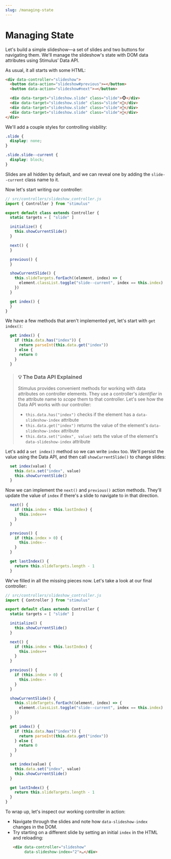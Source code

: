 ```yaml
---
slug: /managing-state
---
```


# Managing State

Let's build a simple slideshow—a set of slides and two buttons for navigating them. We'll manage the slideshow's state with DOM data attributes using Stimulus’ Data API.

As usual, it all starts with some HTML:

```html
<div data-controller="slideshow">
  <button data-action="slideshow#previous">←</button>
  <button data-action="slideshow#next">→</button>

  <div data-target="slideshow.slide" class="slide">🐵</div>
  <div data-target="slideshow.slide" class="slide">🙈</div>
  <div data-target="slideshow.slide" class="slide">🙉</div>
  <div data-target="slideshow.slide" class="slide">🙊</div>
</div>
```

We'll add a couple styles for controlling visbility:

```css
.slide {
  display: none;
}

.slide.slide--current {
  display: block;
}
```

Slides are all hidden by default, and we can reveal one by adding the `slide--current` class name to it.

Now let's start writing our controller:

```js
// src/controllers/slideshow_controller.js
import { Controller } from "stimulus"

export default class extends Controller {
  static targets = [ "slide" ]

  initialize() {
    this.showCurrentSlide()
  }

  next() {
  }

  previous() {
  }

  showCurrentSlide() {
    this.slideTargets.forEach((element, index) => {
      element.classList.toggle("slide--current", index == this.index)
    })
  }

  get index() {
  }
}
```

We have a few methods that aren't implemented yet, let's start with `get index()`:

```js
  get index() {
    if (this.data.has("index")) {
      return parseInt(this.data.get("index"))
    } else {
      return 0
    }
  }
```

> ### 💡 The Data API Explained
>
> Stimulus provides convenient methods for working with data attributes on controller elements. They use a controller's _identifier_ in the attribute name to _scope_ them to that controller. Let's see how the Data API works with our controller:
> * `this.data.has("index")` checks if the element has a `data-slideshow-index` attribute
> * `this.data.get("index")` returns the value of the element's `data-slideshow-index` attribute
> * `this.data.set("index", value)` sets the value of the element's `data-slideshow-index` attribute

Let's add a `set index()` method so we can write `index` too. We'll persist the value using the Data API, and then call `showCurrentSlide()` to change slides:

```js
  set index(value) {
    this.data.set("index", value)
    this.showCurrentSlide()
  }
```

Now we can implement the `next()` and `previous()` action methods. They'll update the value of `index` if there's a slide to navigate to in that direction.

```js
  next() {
    if (this.index < this.lastIndex) {
      this.index++
    }
  }

  previous() {
    if (this.index > 0) {
      this.index--
    }
  }

  get lastIndex() {
    return this.slideTargets.length - 1
  }
```

We've filled in all the missing pieces now. Let's take a look at our final controller:

```js
// src/controllers/slideshow_controller.js
import { Controller } from "stimulus"

export default class extends Controller {
  static targets = [ "slide" ]

  initialize() {
    this.showCurrentSlide()
  }

  next() {
    if (this.index < this.lastIndex) {
      this.index++
    }
  }

  previous() {
    if (this.index > 0) {
      this.index--
    }
  }

  showCurrentSlide() {
    this.slideTargets.forEach((element, index) => {
      element.classList.toggle("slide--current", index == this.index)
    })
  }

  get index() {
    if (this.data.has("index")) {
      return parseInt(this.data.get("index"))
    } else {
      return 0
    }
  }

  set index(value) {
    this.data.set("index", value)
    this.showCurrentSlide()
  }

  get lastIndex() {
    return this.slideTargets.length - 1
  }
}
```

To wrap up, let's inspect our working controller in action:

* Navigate through the slides and note how `data-slideshow-index` changes in the DOM.
* Try starting on a different slide by setting an initial `index` in the HTML and reloading:
  ```html
  <div data-controller="slideshow"
       data-slideshow-index="2">…</div>
  ```
